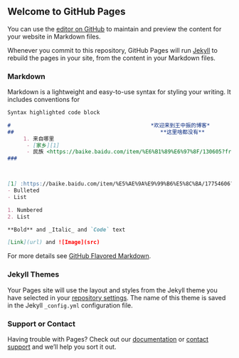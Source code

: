 ## Welcome to GitHub Pages

You can use the [editor on GitHub](https://github.com/wangzhong123533/wangzhong123533.github.io/edit/main/README.md) to maintain and preview the content for your website in Markdown files.

Whenever you commit to this repository, GitHub Pages will run [Jekyll](https://jekyllrb.com/) to rebuild the pages in your site, from the content in your Markdown files.

### Markdown

Markdown is a lightweight and easy-to-use syntax for styling your writing. It includes conventions for

```markdown
Syntax highlighted code block

#                                            *欢迎来到王中振的博客*
##                                              **这里啥都没有**
     1. 来自哪里
      - [家乡][1]
      - 民族 <https://baike.baidu.com/item/%E6%B1%89%E6%97%8F/130605?fr=aladdin>
### 



[1] :https://baike.baidu.com/item/%E5%AE%9A%E9%99%B6%E5%8C%BA/17754606?fromtitle=%E5%AE%9A%E9%99%B6%E5%8E%BF&fromid=2462531&fr=aladdin
- Bulleted
- List

1. Numbered
2. List

**Bold** and _Italic_ and `Code` text

[Link](url) and ![Image](src)
```

For more details see [GitHub Flavored Markdown](https://guides.github.com/features/mastering-markdown/).

### Jekyll Themes

Your Pages site will use the layout and styles from the Jekyll theme you have selected in your [repository settings](https://github.com/wangzhong123533/wangzhong123533.github.io/settings/pages). The name of this theme is saved in the Jekyll `_config.yml` configuration file.

### Support or Contact

Having trouble with Pages? Check out our [documentation](https://docs.github.com/categories/github-pages-basics/) or [contact support](https://support.github.com/contact) and we’ll help you sort it out.
